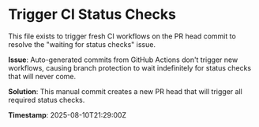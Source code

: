 # Trigger CI Status Checks

This file exists to trigger fresh CI workflows on the PR head commit to resolve the "waiting for status checks" issue.

**Issue**: Auto-generated commits from GitHub Actions don't trigger new workflows, causing branch protection to wait indefinitely for status checks that will never come.

**Solution**: This manual commit creates a new PR head that will trigger all required status checks.

**Timestamp**: 2025-08-10T21:29:00Z